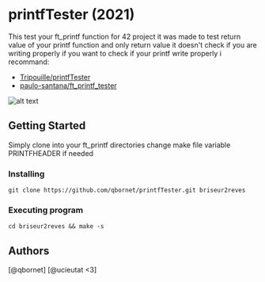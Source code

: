 # printfTester (2021)

This test your ft_printf function for 42 project it was made to test return value of your printf function and only return value it doesn't check if you are writing properly if you want to check if your printf write properly i recommand:

- [Tripouille/printfTester](https://github.com/Tripouille/printfTester)
- [paulo-santana/ft_printf_tester](https://github.com/paulo-santana/ft_printf_tester)


![alt text](https://i.imgur.com/gzEx0AZ.png)

## Getting Started

Simply clone into your ft_printf directories change make file variable PRINTFHEADER if needed

### Installing

```
git clone https://github.com/qbornet/printfTester.git briseur2reves
```

### Executing program

```
cd briseur2reves && make -s
```
## Authors

[@qbornet]
[@ucieutat <3]
